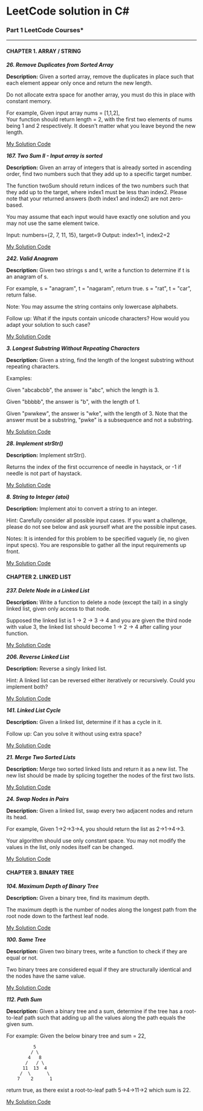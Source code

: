 # LeetCode solution in C#

### Part 1   LeetCode Courses*

----
#### CHAPTER 1. ARRAY / STRING
**_26. Remove Duplicates from Sorted Array_**

**Description:**
Given a sorted array, remove the duplicates in place such that each element appear only once and return the new length.

Do not allocate extra space for another array, you must do this in place with constant memory.

For example,
Given input array nums = [1,1,2],  
Your function should return length = 2, with the first two elements of nums being 1 and 2 respectively. It doesn't matter what you leave beyond the new length.

[My Solution Code](https://github.com/kflili/LeetCodeCSharp/blob/master/LeetCodeCSharp/_26_RemoveDuplicatesfromSortedArray.cs)

**_167. Two Sum II - Input array is sorted_**

**Description:**
Given an array of integers that is already sorted in ascending order, find two numbers such that they add up to a specific target number.

The function twoSum should return indices of the two numbers such that they add up to the target, where index1 must be less than index2. Please note that your returned answers (both index1 and index2) are not zero-based.

You may assume that each input would have exactly one solution and you may not use the same element twice.

Input: numbers={2, 7, 11, 15}, target=9
Output: index1=1, index2=2

[My Solution Code](https://github.com/kflili/LeetCodeCSharp/blob/master/LeetCodeCSharp/_167_TwoSumII.cs)

**_242. Valid Anagram_**

**Description:**
Given two strings s and t, write a function to determine if t is an anagram of s.

For example,
s = "anagram", t = "nagaram", return true.
s = "rat", t = "car", return false.

Note:
You may assume the string contains only lowercase alphabets.

Follow up:
What if the inputs contain unicode characters? How would you adapt your solution to such case?

[My Solution Code](https://github.com/kflili/LeetCodeCSharp/blob/master/LeetCodeCSharp/_242_ValidAnagram.cs)

**_3. Longest Substring Without Repeating Characters_**

**Description:**
Given a string, find the length of the longest substring without repeating characters.

Examples:

Given "abcabcbb", the answer is "abc", which the length is 3.

Given "bbbbb", the answer is "b", with the length of 1.

Given "pwwkew", the answer is "wke", with the length of 3. Note that the answer must be a substring, "pwke" is a subsequence and not a substring.

[My Solution Code](https://github.com/kflili/LeetCodeCSharp/blob/master/LeetCodeCSharp/_3_LongestSubstringWithoutRepeatingCharacters.cs)

**_28. Implement strStr()_**

**Description:**
Implement strStr().

Returns the index of the first occurrence of needle in haystack, or -1 if needle is not part of haystack.

[My Solution Code](https://github.com/kflili/LeetCodeCSharp/blob/master/LeetCodeCSharp/_28_ImplementstrStr.cs)

**_8. String to Integer (atoi)_**

**Description:**
Implement atoi to convert a string to an integer.

Hint: Carefully consider all possible input cases. If you want a challenge, please do not see below and ask yourself what are the possible input cases.

Notes: It is intended for this problem to be specified vaguely (ie, no given input specs). You are responsible to gather all the input requirements up front.

[My Solution Code](https://github.com/kflili/LeetCodeCSharp/blob/master/LeetCodeCSharp/_8_StringtoInteger.cs)


#### CHAPTER 2. LINKED LIST

**_237. Delete Node in a Linked List_**

**Description:**
Write a function to delete a node (except the tail) in a singly linked list, given only access to that node.

Supposed the linked list is 1 -> 2 -> 3 -> 4 and you are given the third node with value 3, the linked list should become 1 -> 2 -> 4 after calling your function.

[My Solution Code](https://github.com/kflili/LeetCodeCSharp/blob/master/LeetCodeCSharp/_237_DeleteNodeinaLinkedList.cs)

**_206. Reverse Linked List_**

**Description:**
Reverse a singly linked list.

Hint:
A linked list can be reversed either iteratively or recursively. Could you implement both?

[My Solution Code](https://github.com/kflili/LeetCodeCSharp/blob/master/LeetCodeCSharp/_206_ReverseLinkedList.cs)

**_141. Linked List Cycle_**

**Description:**
Given a linked list, determine if it has a cycle in it.

Follow up:
Can you solve it without using extra space?

[My Solution Code](https://github.com/kflili/LeetCodeCSharp/blob/master/LeetCodeCSharp/_141_LinkedListCycle.cs)

**_21. Merge Two Sorted Lists_**

**Description:**
Merge two sorted linked lists and return it as a new list. The new list should be made by splicing together the nodes of the first two lists.

[My Solution Code](https://github.com/kflili/LeetCodeCSharp/blob/master/LeetCodeCSharp/_21_MergeTwoSortedLists.cs)

**_24. Swap Nodes in Pairs_**

**Description:**
Given a linked list, swap every two adjacent nodes and return its head.

For example,
Given 1->2->3->4, you should return the list as 2->1->4->3.

Your algorithm should use only constant space. You may not modify the values in the list, only nodes itself can be changed.

[My Solution Code](https://github.com/kflili/LeetCodeCSharp/blob/master/LeetCodeCSharp/_24_SwapNodesinPairs.cs)

#### CHAPTER 3. BINARY TREE

**_104. Maximum Depth of Binary Tree_**

**Description:**
Given a binary tree, find its maximum depth.

The maximum depth is the number of nodes along the longest path from the root node down to the farthest leaf node.

[My Solution Code](https://github.com/kflili/LeetCodeCSharp/blob/master/LeetCodeCSharp/_104_MaximumDepthofBinaryTree.cs)

**_100. Same Tree_**

**Description:**
Given two binary trees, write a function to check if they are equal or not.

Two binary trees are considered equal if they are structurally identical and the nodes have the same value.

[My Solution Code](https://github.com/kflili/LeetCodeCSharp/blob/master/LeetCodeCSharp/_100_SameTree.cs)

**_112. Path Sum_**

**Description:**
Given a binary tree and a sum, determine if the tree has a root-to-leaf path such that adding up all the values along the path equals the given sum.

For example:
Given the below binary tree and sum = 22,

              5
             / \
            4   8
           /   / \
          11  13  4
         /  \      \
        7    2      1

return true, as there exist a root-to-leaf path 5->4->11->2 which sum is 22.

[My Solution Code](https://github.com/kflili/LeetCodeCSharp/blob/master/LeetCodeCSharp/_112_PathSum.cs)